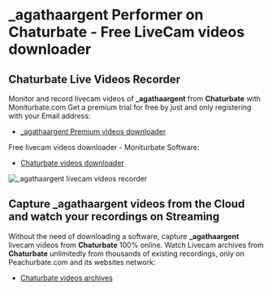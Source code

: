 # _agathaargent Performer on Chaturbate - Free LiveCam videos downloader

## Chaturbate Live Videos Recorder

Monitor and record livecam videos of **_agathaargent** from **Chaturbate** with Moniturbate.com
Get a premium trial for free by just and only registering with your Email address:
* [_agathaargent Premium videos downloader](https://moniturbate.com/request-demo-licence-key.html)

Free livecam videos downloader - Moniturbate Software:
* [Chaturbate videos downloader](https://moniturbate.com/moniturbate-download-software.html)

![_agathaargent livecam videos recorder](https://peachurnet.com/templates/moniturbate-software.png)


## Capture _agathaargent videos from the Cloud and watch your recordings on Streaming

Without the need of downloading a software, capture **_agathaargent** livecam videos from **Chaturbate** 100% online.
Watch Livecam archives from **Chaturbate** unlimitedly from thousands of existing recordings, only on Peachurbate.com and its websites network:
* [Chaturbate videos archives](https://peachurnet.com/)